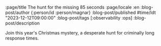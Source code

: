 :page/title The hunt for the missing 85 seconds
:page/locale :en
:blog-post/author {:person/id :person/magnar}
:blog-post/published #time/ldt "2023-12-12T09:00:00"
:blog-post/tags [:observability :ops]
:blog-post/description

Join this year's Christmas mystery, a desperate hunt for criminally long
response times.
